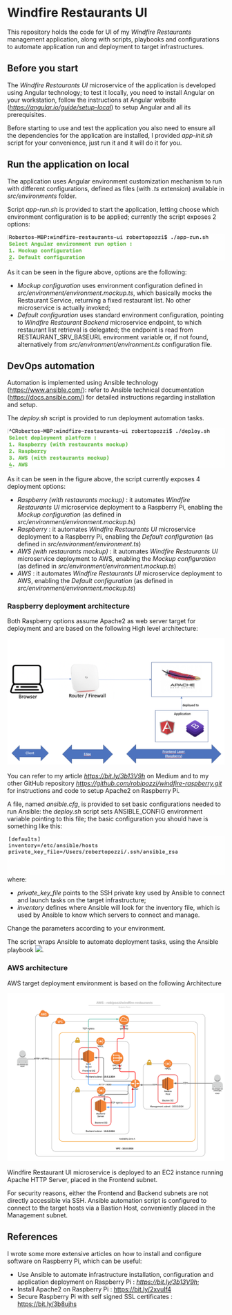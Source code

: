 # Windfire Restaurants UI
This repository holds the code for UI of my *Windfire Restaurants* management application, along with scripts, playbooks and configurations to automate application run and deployment to target infrastructures.

## Before you start
The *Windfire Restaurants UI* microservice of the application is developed using Angular technology; to test it locally, you need to install Angular on your workstation, follow the instructions at Angular website (*https://angular.io/guide/setup-local*) to setup Angular and all its prerequisites.

Before starting to use and test the application you also need to ensure all the dependencies for the application are installed, I provided *app-init.sh* script for your convenience, just run it and it will do it for you.

## Run the application on local
The application uses Angular environment customization mechanism to run with different configurations, defined as files (with *.ts* extension) available in *src/environments* folder.

Script *app-run.sh* is provided to start the application, letting choose which environment configuration is to be applied; currently the script exposes 2 options:

![](images/app-run.png)

As it can be seen in the figure above, options are the following:
* *Mockup configuration* uses environment configuration defined in *src/environment/environment.mockup.ts*, which basically mocks the Restaurant Service, returning a fixed restaurant list. No other microservice is actually invoked;
* *Default configuration* uses standard environment configuration, pointing to *Windfire Restaurant Backend* microservice endpoint, to which restaurant list retrieval is delegated; the endpoint is read from RESTAURANT_SRV_BASEURL environment variable or, if not found, alternatively from *src/environment/environment.ts* configuration file.

## DevOps automation
Automation is implemented using Ansible technology (https://www.ansible.com/): refer to Ansible technical documentation (https://docs.ansible.com/) for detailed instructions regarding installation and setup.

The *deploy.sh* script is provided to run deployment automation tasks. 

![](images/deploy.png)

As it can be seen in the figure above, the script currently exposes 4 deployment options:
* *Raspberry (with restaurants mockup)* : it automates *Windfire Restaurants UI* microservice deployment to a Raspberry Pi, enabling the *Mockup configuration* (as defined in *src/environment/environment.mockup.ts*)
* *Raspberry* : it automates *Windfire Restaurants UI* microservice deployment to a Raspberry Pi, enabling the *Default configuration* (as defined in *src/environment/environment.ts*)
* *AWS (with restaurants mockup)* : it automates *Windfire Restaurants UI* microservice deployment to AWS, enabling the *Mockup configuration* (as defined in *src/environment/environment.mockup.ts*)
* *AWS* : it automates *Windfire Restaurants UI* microservice deployment to AWS, enabling the *Default configuration* (as defined in *src/environment/environment.mockup.ts*)

### Raspberry deployment architecture
Both Raspberry options assume Apache2 as web server target for deployment and are based on the following High level architecture:

![](images/Raspberry-architecture-single-server.png)

You can refer to my article *https://bit.ly/3b13V9h* on Medium and to my other GitHub repository *https://github.com/robipozzi/windfire-raspberry.git* for instructions and code to setup Apache2 on Raspberry Pi.

A file, named *ansible.cfg*, is provided to set basic configurations needed to run Ansible: the *deploy.sh* script sets ANSIBLE_CONFIG environment variable pointing to this file; the basic configuration you should have is something like this:

![](images/ansible-config.png)
where:

* *private_key_file* points to the SSH private key used by Ansible to connect and launch tasks on the target infrastructure;
* *inventory* defines where Ansible will look for the inventory file, which is used by Ansible to know which servers to connect and manage.

Change the parameters according to your environment.

The script wraps Ansible to automate deployment tasks, using the Ansible playbook ![](*deployment/raspberry/deploy.yaml*).


### AWS architecture
AWS target deployment environment is based on the following Architecture

![](images/AWS-robipozzi_windfire-restaurants.png)

Windfire Restaurant UI microservice is deployed to an EC2 instance running Apache HTTP Server, placed in the Frontend subnet. 

For security reasons, either the Frontend and Backend subnets are not directly accessible via SSH. Ansible automation script is configured to connect to the target hosts via a Bastion Host, conveniently placed in the Management subnet.

## References
I wrote some more extensive articles on how to install and configure software on Raspberry Pi, which can be useful:
* Use Ansible to automate infrastructure installation, configuration and application deployment on Raspberry Pi : *https://bit.ly/3b13V9h*;
* Install Apache2 on Raspberry Pi : https://bit.ly/2xvuIf4
* Secure Raspberry Pi with self signed SSL certificates : https://bit.ly/3b8ujhs